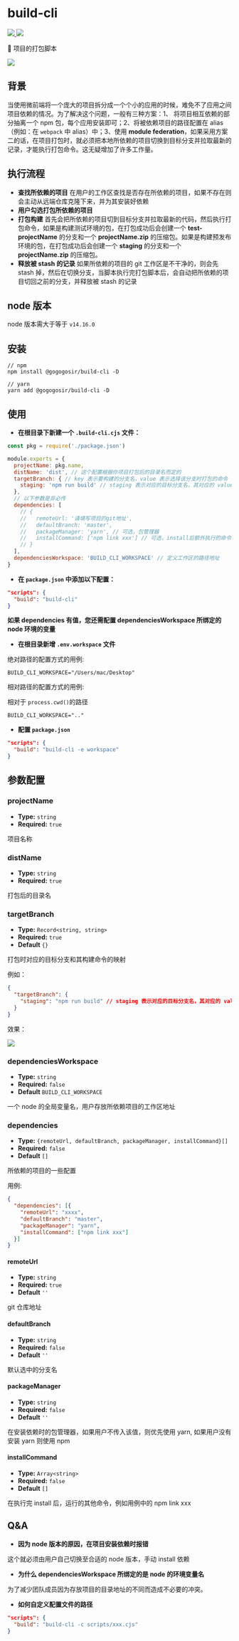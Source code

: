 # build-cli

<p align='left'>
  <a href='https://www.npmjs.com/package/@gogogosir/build-cli'>
    <img src="https://img.shields.io/npm/v/@gogogosir/build-cli?color=41b883&label=npm" />
  </a>
  <a href='https://www.npmjs.com/package/@gogogosir/build-cli'>
    <img src="https://img.shields.io/npm/l/@gogogosir/build-cli?label=npm" />
  </a>
</p>

🦄 项目的打包脚本

<img src="./static/eg.gif" />

## 背景

当使用微前端将一个庞大的项目拆分成一个个小的应用的时候，难免不了应用之间项目依赖的情况。为了解决这个问题，一般有三种方案：1、 将项目相互依赖的部分抽离一个 npm 包，每个应用安装即可；2、将被依赖项目的路径配置在 alias （例如：在 ```webpack``` 中 alias）中；3、使用 **module federation**，如果采用方案二的话，在项目打包时，就必须把本地所依赖的项目切换到目标分支并拉取最新的记录，才能执行打包命令。这无疑增加了许多工作量。

## 执行流程

- **查找所依赖的项目** 在用户的工作区查找是否存在所依赖的项目，如果不存在则会主动从远端仓库克隆下来，并为其安装好依赖
- **用户勾选打包所依赖的项目**
- **打包构建** 首先会把所依赖的项目切到目标分支并拉取最新的代码，然后执行打包命令，如果是构建测试环境的包，在打包成功后会创建一个 **test-projectName** 的分支和一个 **projectName.zip** 的压缩包。如果是构建预发布环境的包，在打包成功后会创建一个 **staging** 的分支和一个 **projectName.zip** 的压缩包。
- **释放被 stash 的记录** 如果所依赖的项目的 git 工作区是不干净的，则会先 stash 掉，然后在切换分支，当脚本执行完打包脚本后，会自动把所依赖的项目切回之前的分支，并释放被 stash 的记录

## node 版本

node 版本需大于等于 ```v14.16.0```

## 安装

```shell
// npm
npm install @gogogosir/build-cli -D

// yarn
yarn add @gogogosir/build-cli -D
```

## 使用

- **在根目录下新建一个 ```.build-cli.cjs``` 文件：**

```js
const pkg = require('./package.json')

module.exports = {
  projectName: pkg.name,
  distName: 'dist', // 这个配置根据你项目打包后的目录名而定的
  targetBranch: { // key 表示要构建的分支名，value 表示选择该分支时打包的命令
    staging: 'npm run build' // staging 表示对应的目标分支名，其对应的 value 代表选择该分支构建时要运行的构建命令
  },
  // 以下参数是非必传
  dependencies: [
    // {
    //   remoteUrl: '请填写项目的git地址',
    //   defaultBranch: 'master',
    //   packageManager: 'yarn', // 可选，包管理器
    //   installCommand: ['npm link xxx'] // 可选，install后额外执行的命令
    // }
  ],
  dependenciesWorkspace: 'BUILD_CLI_WORKSPACE' // 定义工作区的路径地址
}
```

- **在 ```package.json``` 中添加以下配置：**

```json
"scripts": {
  "build": "build-cli"
}
```
 **如果 dependencies 有值，您还需配置  dependenciesWorkspace 所绑定的 node 环境的变量**

- **在根目录新增 ```.env.workspace``` 文件**

绝对路径的配置方式的用例:

```
BUILD_CLI_WORKSPACE="/Users/mac/Desktop"
```

相对路径的配置方式的用例:

相对于 ```process.cwd()```的路径

```
BUILD_CLI_WORKSPACE=".."
```

- **配置 ```package.json```**

```json
"scripts": {
  "build": "build-cli -e workspace"
}
```

## 参数配置

### projectName

- **Type:** `string`
- **Required:** `true`

项目名称

### distName

- **Type:** `string`
- **Required:** `true`

打包后的目录名

### targetBranch

- **Type:** `Record<string, string>`
- **Required:** `true`
- **Default** `{}`

打包时对应的目标分支和其构建命令的映射

例如：
```json
{
  "targetBranch": {
    "staging": "npm run build" // staging 表示对应的目标分支名，其对应的 value 代表选择该分支构建时要运行的构建命令
  }
}
```

效果：

<img src="./static/eg2.jpg" />

<br/>

### dependenciesWorkspace

- **Type:** `string`
- **Required:** `false`
- **Default** `BUILD_CLI_WORKSPACE`

一个 node 的全局变量名，用户存放所依赖项目的工作区地址

### dependencies

- **Type:** `{remoteUrl, defaultBranch, packageManager, installCommand}[]`
- **Required:** `false`
- **Default** `[]`

所依赖的项目的一些配置

用例:

```json
{
  "dependencies": [{
    "remoteUrl": "xxxx",
    "defaultBranch": "master",
    "packageManager": "yarn",
    "installCommand": ["npm link xxx"]
  }]
}
```

#### remoteUrl

- **Type:** `string`
- **Required:** `true`
- **Default** `''`

git 仓库地址

#### defaultBranch

- **Type:** `string`
- **Required:** `false`
- **Default** `''`

默认选中的分支名

#### packageManager

- **Type:** `string`
- **Required:** `false`
- **Default** `''`

在安装依赖时的包管理器，如果用户不传入该值，则优先使用 yarn, 如果用户没有安装 yarn 则使用 npm

#### installCommand

- **Type:** `Array<string>`
- **Required:** `false`
- **Default** `[]`

在执行完 install 后，运行的其他命令，例如用例中的 npm link xxx

## Q&A

- **因为 node 版本的原因，在项目安装依赖时报错**

这个就必须由用户自己切换至合适的 node 版本，手动 install 依赖

- **为什么 **dependenciesWorkspace** 所绑定的是 node 的环境变量名**

为了减少团队成员因为存放项目的目录地址的不同而造成不必要的冲突。

- **如何自定义配置文件的路径**

```json
"scripts": {
  "build": "build-cli -c scripts/xxx.cjs"
}
```


